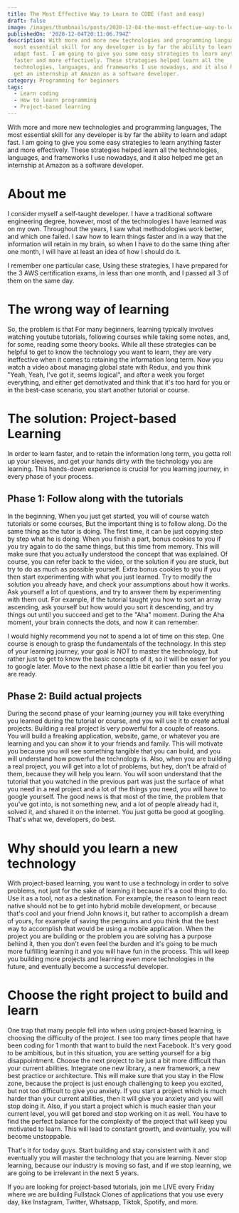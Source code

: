 ```yaml
---
title: The Most Effective Way to Learn to CODE (fast and easy)
draft: false
image: /images/thumbnails/posts/2020-12-04-the-most-effective-way-to-learn-to-code-fast-and-easy.png
publishedOn: '2020-12-04T20:11:06.794Z'
description: With more and more new technologies and programming languages, the
  most essential skill for any developer is by far the ability to learn and
  adapt fast. I am going to give you some easy strategies to learn anything
  faster and more effectively. These strategies helped learn all the
  technologies, languages, and frameworks I use nowadays, and it also helped me
  get an internship at Amazon as a software developer.
category: Programming for beginners
tags:
  - Learn coding
  - How to learn programming
  - Project-based learning
---
```


With more and more new technologies and programming languages, The most essential skill for any developer is by far the ability to learn and adapt fast. I am going to give you some easy strategies to learn anything faster and more effectively. These strategies helped learn all the technologies, languages, and frameworks I use nowadays, and it also helped me get an internship at Amazon as a software developer.

# About me

I consider myself a self-taught developer. I have a traditional software engineering degree, however, most of the technologies I have learned was on my own. Throughout the years, I saw what methodologies work better, and which one failed. I saw how to learn things faster and in a way that the information will retain in my brain, so when I have to do the same thing after one month, I will have at least an idea of how I should do it.

I remember one particular case, Using these strategies, I have prepared for the 3 AWS certification exams, in less than one month, and I passed all 3 of them on the same day.

# The wrong way of learning

So, the problem is that For many beginners, learning typically involves watching youtube tutorials, following courses while taking some notes, and, for some, reading some theory books. While all these strategies can be helpful to get to know the technology you want to learn, they are very ineffective when it comes to retaining the information long term. Now you watch a video about managing global state with Redux, and you think "Yeah, Yeah, I've got it, seems logical", and after a week you forget everything, and either get demotivated and think that it's too hard for you or in the best-case scenario, you start another tutorial or course.

# The solution: Project-based Learning

In order to learn faster, and to retain the information long term, you gotta roll up your sleeves, and get your hands dirty with the technology you are learning. This hands-down experience is crucial for you learning journey, in every phase of your process.

## Phase 1: Follow along with the tutorials

In the beginning, When you just get started, you will of course watch tutorials or some courses, But the important thing is to follow along. Do the same thing as the tutor is doing. The first time, it can be just copying step by step what he is doing. When you finish a part, bonus cookies to you if you try again to do the same things, but this time from memory. This will make sure that you actually understood the concept that was explained. Of course, you can refer back to the video, or the solution if you are stuck, but try to do as much as possible yourself. Extra bonus cookies to you if you then start experimenting with what you just learned. Try to modify the solution you already have, and check your assumptions about how it works. Ask yourself a lot of questions, and try to answer them by experimenting with them out. For example, if the tutorial taught you how to sort an array ascending, ask yourself but how would you sort it descending, and try things out until you succeed and get to the "Aha" moment. During the Aha moment, your brain connects the dots, and now it can remember.

I would highly recommend you not to spend a lot of time on this step. One course is enough to grasp the fundamentals of the technology. In this step of your learning journey, your goal is NOT to master the technology, but rather just to get to know the basic concepts of it, so it will be easier for you to google later. Move to the next phase a little bit earlier than you feel you are ready.

## Phase 2: Build actual projects

During the second phase of your learning journey you will take everything you learned during the tutorial or course, and you will use it to create actual projects. Building a real project is very powerful for a couple of reasons. You will build a freaking application, website, game, or whatever you are learning and you can show it to your friends and family. This will motivate you because you will see something tangible that you can build, and you will understand how powerful the technology is.
Also, when you are building a real project, you will get into a lot of problems, but hey, don't be afraid of them, because they will help you learn. You will soon understand that the tutorial that you watched in the previous part was just the surface of what you need in a real project and a lot of the things you need, you will have to google yourself. The good news is that most of the time, the problem that you've got into, is not something new, and a lot of people already had it, solved it, and shared it on the internet. You just gotta be good at googling. That's what we, developers, do best.

# Why should you learn a new technology

With project-based learning, you want to use a technology in order to solve problems, not just for the sake of learning it because it's a cool thing to do. Use it as a tool, not as a destination. For example, the reason to learn react native should not be to get into hybrid mobile development, or because that's cool and your friend John knows it, but rather to accomplish a dream of yours, for example of saving the penguins and you think that the best way to accomplish that would be using a mobile application. When the project you are building or the problem you are solving has a purpose behind it, then you don't even feel the burden and it's going to be much more fulfilling learning it and you will have fun in the process. This will keep you building more projects and learning even more technologies in the future, and eventually become a successful developer.

# Choose the right project to build and learn

One trap that many people fell into when using project-based learning, is choosing the difficulty of the project. I see too many times people that have been coding for 1 month that want to build the next Facebook. It's very good to be ambitious, but in this situation, you are setting yourself for a big disappointment. Choose the next project to be just a bit more difficult than your current abilities. Integrate one new library, a new framework, a new best practice or architecture. This will make sure that you stay in the Flow zone, because the project is just enough challenging to keep you excited, but not too difficult to give you anxiety. If you start a project which is much harder than your current abilities, then it will give you anxiety and you will stop doing it. Also, if you start a project which is much easier than your current level, you will get bored and stop working on it as well. You have to find the perfect balance for the complexity of the project that will keep you motivated to learn. This will lead to constant growth, and eventually, you will become unstoppable.

That's it for today guys. Start building and stay consistent with it and eventually you will master the technology that you are learning. Never stop learning, because our industry is moving so fast, and if we stop learning, we are going to be irrelevant in the next 5 years.

If you are looking for project-based tutorials, join me LIVE every Friday where we are building Fullstack Clones of applications that you use every day, like Instagram, Twitter, Whatsapp, Tiktok, Spotify, and more.
